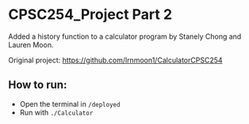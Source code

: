 # CPSC254_Project Part 2
Added a history function to a calculator program by Stanely Chong and Lauren Moon.

Original project: https://github.com/lrnmoon1/CalculatorCPSC254
## How to run:
- Open the terminal in `/deployed`
- Run with `./Calculator`
